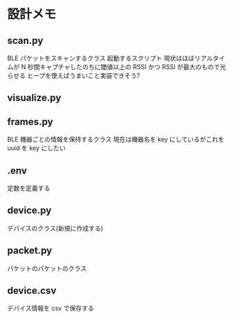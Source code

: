 # 設計メモ

## scan.py

BLE パケットをスキャンするクラス
起動するスクリプト
現状はほぼリアルタイムが N 秒間キャプチャしたのちに閾値以上の RSSI かつ RSSI が最大のもので光らせる
ヒープを使えばうまいこと実装できそう?

## visualize.py

## frames.py

BLE 機器ごとの情報を保持するクラス
現在は機器名を key にしているがこれを uuid を key にしたい

## .env

定数を定義する

## device.py

デバイスのクラス(新規に作成する)

## packet.py

パケットのパケットのクラス

## device.csv

デバイス情報を csv で保存する
